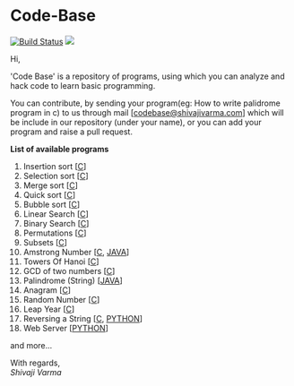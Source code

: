 Code-Base
=========
[![Build Status](https://travis-ci.org/shivajivarma/code-base.svg?branch=master)](https://travis-ci.org/shivajivarma/code-base)
[<img src="https://img.shields.io/pypi/l/tortilla.svg?style=flat">](https://github.com/redodo/tortilla/blob/master/LICENSE)

Hi,

'Code Base' is a repository of programs, using which you can analyze and hack code to learn basic programming.

You can contribute, by sending your program(eg: How to write palidrome program in c) to us through mail [codebase@shivajivarma.com] which will be include in our repository (under your name), or you can add your program and raise a pull request.


**List of available programs**
		
1. Insertion sort 	[[C](C/sorting-algorithms/insertion-sort.c)]
2. Selection sort	[[C](C/sorting-algorithms/seletion-sort.c)]
3. Merge sort		[[C](C/sorting-algorithms/merge-sort.c)]
4. Quick sort		[[C](C/sorting-algorithms/quick-sort.c)]
5. Bubble sort		[[C](C/sorting-algorithms/bubble-sort.c)]
6. Linear Search	[[C](C/searching-algorithms/linear-search.c)]
7. Binary Search 	[[C](C/searching-algorithms/binary-search.c)]
7. Permutations		[[C](C/permutations.c)]
8. Subsets		[[C](C/subsets.c)]
9. Amstrong Number	[[C](C/armstrong.c), [JAVA](JAVA/Armstrong.java)]
10. Towers Of Hanoi	[[C](C/towers-of-hanoi.c)]
11. GCD of two numbers	[[C](/C/mathematical-algorithms/gcd.c)]
12. Palindrome (String)	[[JAVA](JAVA/Palindrome.java)]
13. Anagram [[C](C/anagram.c)]
14. Random Number [[C](C/random-number.c)]
15. Leap Year [[C](C/leap-year.c)]
16. Reversing a String [[C](C/reverse-string.c), [PYTHON](PYTHON/reverse-sentence.py)]
17. Web Server [[PYTHON](PYTHON/web-server.py)]

and more...

With regards,  
_Shivaji Varma_
